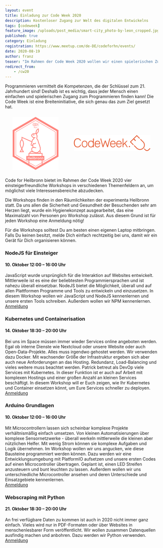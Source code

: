 ```yaml
---
layout: event
title: Einladung zur Code Week 2020 
description: Kostenloser Zugang zur Welt des digitalen Entwickelns
tags: [codeweek]
feature_image: /uploads/post_media/smart-city_photo-by-leon_cropped.jpg
published: true
category: Einladung
registration: https://www.meetup.com/de-DE/codeforhn/events/
date: 2020-08-19
author: franz
teaser: "Im Rahmen der Code Week 2020 wollen wir einen spielerischen Zugang zur Digitalisierung bieten."
redirect_from:
    - /cw20
---
```


Programmieren vermittelt die Kompetenzen, die der Schlüssel zum 21. Jahrhundert sind! Deshalb ist es wichtig, dass jeder Mensch einen einfachen und spielerischen Zugang zum Programmieren finden kann! Die Code Week ist eine Breiteninitiative, die sich genau das zum Ziel gesetzt hat.  

<div style="display: flex; justify-content: space-around; align-items: center; max-height: 30vh; width: 100%;margin: 5% 0 5% 0;"><img style="max-width: 30%; max-height: 90%" src="/uploads/CodeForHeilbronn.svg" alt="CfHN Logo"><a style="max-width: 50%; max-height: 90%"  href="https://codeweek.eu"><img src="/uploads/post_media/Code-Week-2020.png" alt="Code Week Logo"></a></div>  

Code for Heilbronn bietet im Rahmen der Code Week 2020 vier einsteigerfreundliche Workshops in verschiedenen Themenfeldern an, um möglichst viele Interessensbereiche abzudecken.  

Die Workshops finden in den Räumlichkeiten der experimenta Heilbronn statt. Da uns allen die Sicherheit und Gesundheit der Besuchenden sehr am Herzen liegt, wurde ein Hygienekonzept ausgearbeitet, das eine Maximalzahl von Personen pro Workshop zulässt. Aus diesem Grund ist für jeden Workshop eine Anmeldung nötig!  

Für die Workshops solltest Du am besten einen eigenen Laptop mitbringen. Falls Du keinen besitzt, melde Dich einfach rechtzeitig bei uns, damit wir ein Gerät für Dich organisieren können.

### NodeJS für Einsteiger
#### 10. Oktober 12:00 – 16:00 Uhr
JavaScript wurde ursprünglich für die Interaktion auf Websites entwickelt. Mittlerweile ist es eine der beliebtesten Programmiersprachen und ist nahezu überall einsetzbar. NodeJS bietet die Möglichkeit, überall und auf allen Plattformen Programme und Tools zu entwickeln und einzusetzen. In diesem Workshop wollen wir JavaScript und NodeJS kennenlernen und unsere ersten Tools schreiben. Außerdem wollen wir NPM kennenlernen.  
[Anmeldung](https://www.meetup.com/de-DE/codeforhn/events/272673529/)

### Kubernetes und Containerisation
#### 14. Oktober 18:30 – 20:00 Uhr
Bei uns im Space müssen immer wieder Services online angeboten werden. Egal ob interne Dienste wie Nextcloud oder unsere Website oder auch Open-Data-Projekte. Alles muss irgendwo gehostet werden. Wir verwenden dazu Docker. Mit wachsender Größe der Infrastruktur ergeben sich aber auch neue Anforderungen an das Hosting. Redundanz, Load-Balancing und vieles weitere muss beachtet werden. Patrick betreut als DevOp viele Services mit Kubernetes. In dieser Funktion ist er auch auf Arbeit mit komplexen Hostings und einer großen Anzahl an kleinen Services beschäftigt. In diesem Workshop will er Euch zeigen, wie Ihr Kubernetes und Container einsetzen könnt, um Eure Services schneller zu deployen.  
[Anmeldung](https://www.meetup.com/de-DE/codeforhn/events/272673712/)

### Arduino Grundlagen
#### 10. Oktober 12:00 – 16:00 Uhr
Mit Microcontrollern lassen sich scheinbar komplexe Projekte verhältnismäßig einfach umsetzen. Von kleinen Automatisierungen über komplexe Sensornetzwerke - überall werkeln mittlerweile die kleinen aber nützlichen Helfer. Mit wenig Strom können sie komplexe Aufgaben und Logik übernehmen. Im Workshop wollen wir uns angucken, wie diese Bausteine programmiert werden können. Dazu werden wir eine Entwicklungsumgebung mit PlatformIO aufsetzen und unsere ersten Codes auf einen Microcontroller übertragen. Geplant ist, einen LED Streifen anzusteuern und bunt leuchten zu lassen. Außerdem wollen wir uns unterschiedliche Microcontroller ansehen und deren Unterschiede und Einsatzgebiete kennenlernen.  
[Anmeldung](https://www.meetup.com/de-DE/codeforhn/events/272673637/)

### Webscraping mit Python
#### 21. Oktober 18:30 – 20:00 Uhr
An frei verfügbare Daten zu kommen ist auch in 2020 nicht immer ganz einfach. Vieles wird nur in PDF-Formaten oder über Websites in menschenlesbarer Form veröffentlicht. Wir wollen zusammen Datenquellen ausfindig machen und anbohren. Dazu werden wir Python verwenden.  
[Anmeldung](https://www.meetup.com/de-DE/codeforhn/events/272673765/)
